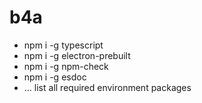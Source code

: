 # b4a

- npm i -g typescript
- npm i -g electron-prebuilt
- npm i -g npm-check
- npm i -g esdoc
- ... list all required environment packages
